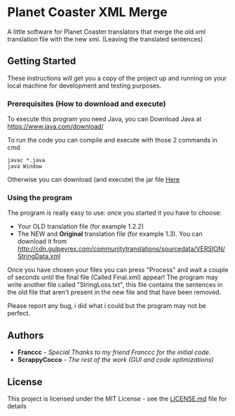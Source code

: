 # Planet Coaster XML Merge
A little software for Planet Coaster translators that merge the old xml translation file with the new xml. (Leaving the translated sentences)

## Getting Started

These instructions will get you a copy of the project up and running on your local machine for development and testing purposes.

### Prerequisites (How to download and execute)

To execute this program you need Java, you can Download Java at https://www.java.com/download/

To run the code you can compile and execute with those 2 commands in cmd

```
javac *.java
java Window
```

Otherwise you can download (and execute) the jar file [Here](out/artifacts/PlanetCoasterXMLMerge_jar/)

### Using the program

The program is really easy to use: once you started it you have to choose:
* Your OLD translation file (for example 1.2.2)
* The NEW and **Original** translation file (for example 1.3).
You can download it from http://cdn.gulpeyrex.com/communitytranslations/sourcedata/VERSION/StringData.xml

Once you have chosen your files you can press "Process" and wait a couple of seconds until the final file (Called Final.xml) appear!
The program may write another file called "StringLoss.txt", this file contains the sentences in the old file that aren't present in the new file and that have been removed.

Please report any bug, i did what i could but the program may not be perfect.

## Authors

* **Franccc** - *Special Thanks to my friend Franccc for the initial code.*
* **ScrappyCocco** - *The rest of the work (GUI and code optimizations)*

## License

This project is licensed under the MIT License - see the [LICENSE.md](LICENSE.md) file for details
